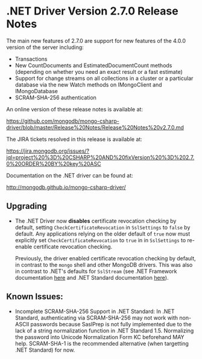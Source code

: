 # .NET Driver Version 2.7.0 Release Notes

The main new features of 2.7.0 are support for new features of the 4.0.0 version of the server including:

* Transactions
* New CountDocuments and EstimatedDocumentCount methods (depending on whether you need an exact result or a fast estimate)
* Support for change streams on all collections in a cluster or a particular database via the new Watch methods on IMongoClient and IMongoDatabase
* SCRAM-SHA-256 authentication

An online version of these release notes is available at:

<https://github.com/mongodb/mongo-csharp-driver/blob/master/Release%20Notes/Release%20Notes%20v2.7.0.md>

The JIRA tickets resolved in this release is available at:

<https://jira.mongodb.org/issues/?jql=project%20%3D%20CSHARP%20AND%20fixVersion%20%3D%202.7.0%20ORDER%20BY%20key%20ASC>

Documentation on the .NET driver can be found at:

<http://mongodb.github.io/mongo-csharp-driver/>

## Upgrading

* The .NET Driver now **disables** certificate revocation checking by default, setting `CheckCertificateRevocation` in `SslSettings` to `false` by default. Any applications relying on the older default of `true` now must explicitly set `CheckCertificateRevocation` to `true` in in `SslSettings` to re-enable certificate revocation checking.

  Previously, the driver enabled certificate revocation checking by default, in contrast to the `mongo` shell and other MongoDB drivers. This was also in contrast to .NET's defaults for `SslStream` (see .NET Framework documentation [here](https://docs.microsoft.com/en-us/dotnet/api/system.net.security.sslstream.authenticateasclient?view=netframework-4.7.2#System_Net_Security_SslStream_AuthenticateAsClient_System_String_) and .NET Standard documentation [here](https://docs.microsoft.com/en-us/dotnet/api/system.net.security.sslstream.authenticateasclient?view=netstandard-2.0#System_Net_Security_SslStream_AuthenticateAsClient_System_String_)).

## Known Issues:

* Incomplete SCRAM-SHA-256 Support in .NET Standard: In .NET Standard, authenticating via SCRAM-SHA-256 may not work with non-ASCII passwords because SaslPrep is not fully implemented due to the lack of a string normalization function in .NET Standard 1.5. Normalizing the password into Unicode Normalization Form KC beforehand MAY help. SCRAM-SHA-1 is the recommended alternative (when targetting .NET Standard) for now.
